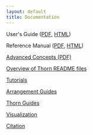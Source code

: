 ```yaml
---
layout: default
title: Documentation
---
```

User's Guide ([PDF](UsersGuide.pdf), [HTML](usersguide/UsersGuide.html))

Reference Manual ([PDF](ReferenceManual.pdf),
[HTML](referencemanual/ReferenceManual.html))

[Advanced Concepts (PDF)](CoreDoc.pdf)

[Overview of Thorn README files](Readme_Info.php)

[Tutorials](tutorials/index.html)

[Arrangement Guides](arrangements/index.html)

[Thorn Guides](thorns/index.html)

[Visualization](visualization/index.html)

[Citation](citation/index.html)

  
  
  

